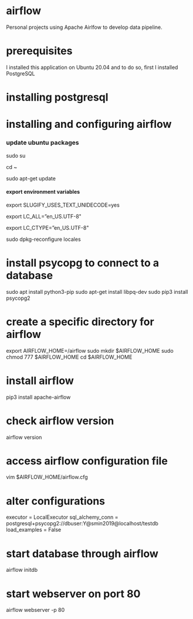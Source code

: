 # airflow
Personal projects using Apache Airlfow to develop data pipeline.

# prerequisites
I installed this application on Ubuntu 20.04 and to do so, first I installed PostgreSQL

# installing postgresql

# installing and configuring airflow
### update ubuntu packages
sudo su


cd ~


sudo apt-get update


#### export environment variables
export SLUGIFY_USES_TEXT_UNIDECODE=yes

export LC_ALL=”en_US.UTF-8"

export LC_CTYPE=”en_US.UTF-8"

sudo dpkg-reconfigure locales


# install psycopg to connect to a database
sudo apt install python3-pip
sudo apt-get install libpq-dev
sudo pip3 install psycopg2

# create a specific directory for airflow
export AIRFLOW_HOME=/airflow
sudo mkdir $AIRFLOW_HOME
sudo chmod 777 $AIRFLOW_HOME
cd $AIRFLOW_HOME

# install airflow
pip3 install apache-airflow

# check airflow version
airflow version

# access airflow configuration file
vim $AIRFLOW_HOME/airflow.cfg

# alter configurations
executor = LocalExecutor
sql_alchemy_conn = postgresql+psycopg2://dbuser:Y@smin2019@localhost/testdb
load_examples = False

# start database through airflow
airflow initdb

# start webserver on port 80
airflow webserver -p 80

